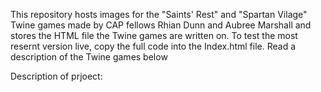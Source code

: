 This repository hosts images for the "Saints' Rest" and "Spartan Vilage" Twine games made by CAP fellows Rhian Dunn and Aubree Marshall and stores the HTML file the Twine games are written on. To test the most resernt version live, copy the full code into the Index.html file. Read a description of the Twine games below

Description of prjoect:


